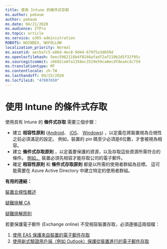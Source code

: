 ```yaml
---
title: 使用 Intune 的條件式存取
ms.author: pebaum
author: pebaum
ms.date: 04/21/2020
ms.audience: ITPro
ms.topic: article
ms.service: o365-administration
ROBOTS: NOINDEX, NOFOLLOW
localization_priority: Normal
ms.assetid: aecba7c5-e86d-4ec8-9d44-679f5a3d659d
ms.openlocfilehash: 5eec5982118b4f0246afadf2af219b2d5f32f95c
ms.sourcegitcommit: c6692ce0fa1358ec3529e59ca0ecdfdea4cdc759
ms.translationtype: MT
ms.contentlocale: zh-TW
ms.lasthandoff: 09/15/2020
ms.locfileid: "47807650"
---
```

# <a name="conditional-access-with-intune"></a>使用 Intune 的條件式存取

使用具有 Intune 的  **條件式存取**  需要三個步驟：

- 建立  **相容性原則**  ([Android](https://docs.microsoft.com/intune/compliance-policy-create-android)、  [iOS](https://docs.microsoft.com/intune/compliance-policy-create-ios)、  [Windows](https://docs.microsoft.com//intune/compliance-policy-create-windows)) ，以定義在將裝置視為合規性之前必須滿足的設定。 例如，裝置的 pin 碼至少必須是6位數，才會被視為相容。
- 建立 **條件式存取原則**  ，以定義要保護的資源，以及存取這些資源所需符合的條件。  [例如，](https://docs.microsoft.com/intune/tutorial-protect-email-on-unmanaged-devices#create-conditional-access-policies)  裝置必須先相容才能存取公司的電子郵件。
- 確定 **相容性原則**  和  **條件式存取原則**  都是以所需的使用者群組為目標。 這可能需要在 Azure Active Directory 中建立特定的使用者群組。

**有用的連結：**

[裝置合規性概述](https://docs.microsoft.com/intune/device-compliance-get-started)

[疑難排解 CA](https://docs.microsoft.com/intune/troubleshoot-conditional-access)

[疑難排解原則](https://docs.microsoft.com/intune/troubleshoot-policies-in-microsoft-intune)

若要保護電子郵件 (Exchange online) 不受相容裝置存取，必須遵循這兩個檔：

1. [使用 EAS 保護來自裝置的電子郵件存取](https://docs.microsoft.com/intune/tutorial-protect-email-on-unmanaged-devices)
2. [使用新式驗證用戶端（例如 Outlook）保護從裝置進行的電子郵件存取](https://docs.microsoft.com/intune/tutorial-protect-email-on-enrolled-devices)